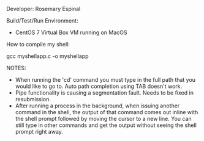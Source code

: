 Developer: Rosemary Espinal

Build/Test/Run Environment: 
 - CentOS 7 Virtual Box VM running on MacOS

How to compile my shell:

gcc myshellapp.c -o myshellapp

NOTES: 
- When running the 'cd' command you must type in the full path that you would like to go to. Auto path completion using TAB doesn't work.
- Pipe functionality is causing a segmentation fault. Needs to be fixed in resubmission.
- After running a process in the background, when issuing another command in the shell, the output of that command comes out inline with the shell prompt followed by moving the cursor to a new line. You can still type in other commands and get the output without seeing the shell prompt right away.